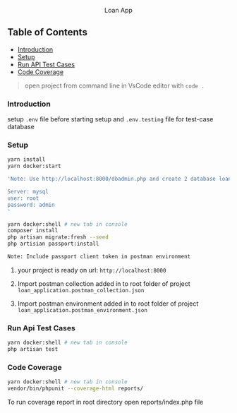 <p align="center">Loan App</p>

## Table of Contents

* [Introduction](#introduction)
* [Setup](#setup)
* [Run API Test Cases](#run-api-test-cases)
* [Code Coverage](#code-coverage)


> open project from command line in VsCode editor with `code .`

### Introduction
setup `.env` file before starting setup
and `.env.testing` file for test-case database


### Setup

```bash
yarn install
yarn docker:start

'Note: Use http://localhost:8000/dbadmin.php and create 2 database loan_app_dev and loan_app_test.

Server: mysql
user: root
password: admin
' 

yarn docker:shell # new tab in console
composer install
php artisan migrate:fresh --seed 
php artisian passport:install

Note: Include passport client token in postman environment 
```
1. your project is ready on url: `http://localhost:8000`

2. Import postman collection added in to root folder of project `loan_application.postman_collection.json`

3. Import postman environment added in to root folder of project `loan_application.postman_environment.json`

### Run Api Test Cases

```bash
yarn docker:shell # new tab in console
php artisan test 
```

### Code Coverage
```bash
yarn docker:shell # new tab in console
vendor/bin/phpunit --coverage-html reports/
```
 To run coverage report in root directory open reports/index.php file 
